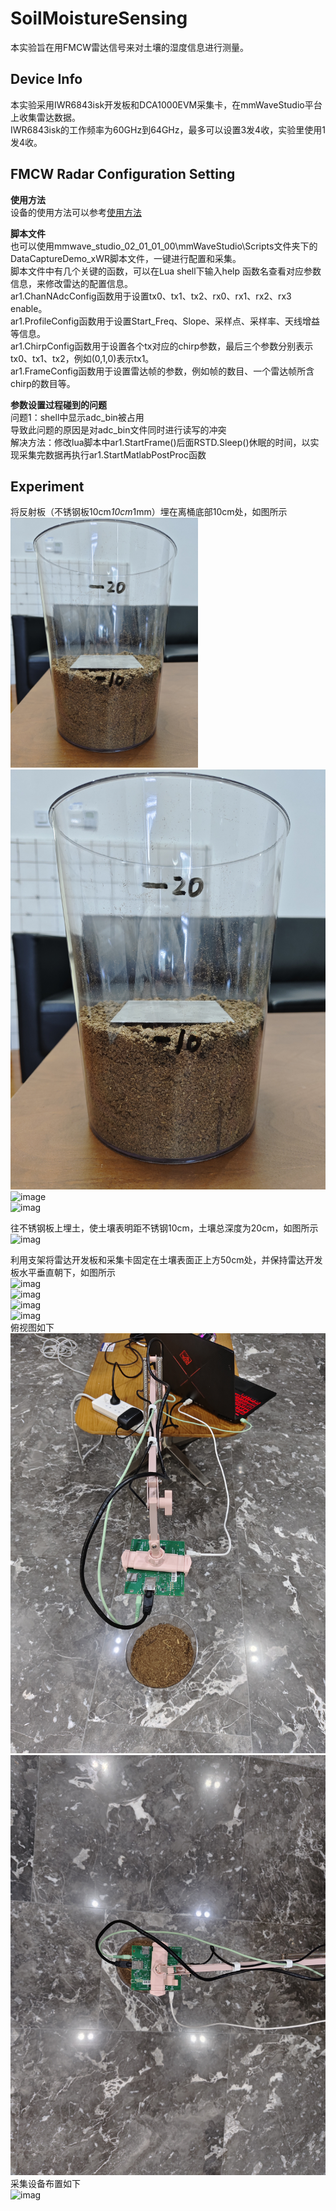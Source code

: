 # SoilMoistureSensing

本实验旨在用FMCW雷达信号来对土壤的湿度信息进行测量。

## Device Info
本实验采用IWR6843isk开发板和DCA1000EVM采集卡，在mmWaveStudio平台上收集雷达数据。<br>
IWR6843isk的工作频率为60GHz到64GHz，最多可以设置3发4收，实验里使用1发4收。<br>

## FMCW Radar Configuration Setting
**使用方法**<br>
设备的使用方法可以参考[使用方法](https://blog.csdn.net/touchwith/article/details/130871174?ops_request_misc=%257B%2522request%255Fid%2522%253A%2522171809826516800184152622%2522%252C%2522scm%2522%253A%252220140713.130102334..%2522%257D&request_id=171809826516800184152622&biz_id=0&utm_medium=distribute.pc_search_result.none-task-blog-2~all~top_positive~default-1-130871174-null-null.142^v100^pc_search_result_base4&utm_term=mmWave%20Studio&spm=1018.2226.3001.4187)<br>

**脚本文件**<br>
也可以使用mmwave_studio_02_01_01_00\mmWaveStudio\Scripts文件夹下的DataCaptureDemo_xWR脚本文件，一键进行配置和采集。<br>
脚本文件中有几个关键的函数，可以在Lua shell下输入help 函数名查看对应参数信息，来修改雷达的配置信息。<br>
ar1.ChanNAdcConfig函数用于设置tx0、tx1、tx2、rx0、rx1、rx2、rx3 enable。<br>
ar1.ProfileConfig函数用于设置Start_Freq、Slope、采样点、采样率、天线增益等信息。<br>
ar1.ChirpConfig函数用于设置各个tx对应的chirp参数，最后三个参数分别表示tx0、tx1、tx2，例如(0,1,0)表示tx1。<br>
ar1.FrameConfig函数用于设置雷达帧的参数，例如帧的数目、一个雷达帧所含chirp的数目等。<br>

**参数设置过程碰到的问题**<br>
问题1：shell中显示adc_bin被占用<br>
导致此问题的原因是对adc_bin文件同时进行读写的冲突<br>
解决方法：修改lua脚本中ar1.StartFrame()后面RSTD.Sleep()休眠的时间，以实现采集完数据再执行ar1.StartMatlabPostProc函数<br>

## Experiment

将反射板（不锈钢板10cm*10cm*1mm）埋在离桶底部10cm处，如图所示<br>
<img src="https://github.com/HIT-CY/SoilMoistureSensing/blob/master/Imag/%E5%8F%8D%E5%B0%84%E6%9D%BF1.jpg" width="300px"><br>
![image](https://github.com/HIT-CY/SoilMoistureSensing/blob/master/Imag/%E5%8F%8D%E5%B0%84%E6%9D%BF1.jpg)<br>
![image](https://github.com/HIT-CY/SoilMoistureSensing/blob/master/Imag/%E5%8F%8D%E5%B0%84%E6%9D%BF2.jpg)<br>
![imag](https://github.com/HIT-CY/SoilMoistureSensing/blob/master/Imag/%E5%8F%8D%E5%B0%84%E6%9D%BF%E4%BF%AF%E8%A7%86.jpg)<br>

往不锈钢板上埋土，使土壤表明距不锈钢10cm，土壤总深度为20cm，如图所示<br>
![imag](https://github.com/HIT-CY/SoilMoistureSensing/blob/master/Imag/%E5%9C%9F%E5%A3%A41.jpg)<br>

利用支架将雷达开发板和采集卡固定在土壤表面正上方50cm处，并保持雷达开发板水平垂直朝下，如图所示<br>
![imag](https://github.com/HIT-CY/SoilMoistureSensing/blob/master/Imag/%E6%80%BB%E8%A7%881.jpg)<br>
![imag](https://github.com/HIT-CY/SoilMoistureSensing/blob/master/Imag/%E6%80%BB%E8%A7%882.jpg)<br>
![imag](https://github.com/HIT-CY/SoilMoistureSensing/blob/master/Imag/%E6%80%BB%E8%A7%883.jpg)<br>
![imag](https://github.com/HIT-CY/SoilMoistureSensing/blob/master/Imag/%E6%80%BB%E8%A7%884.jpg)<br>
俯视图如下<br>
![imag](https://github.com/HIT-CY/SoilMoistureSensing/blob/master/Imag/%E4%BF%AF%E8%A7%861.jpg)<br>
![imag](https://github.com/HIT-CY/SoilMoistureSensing/blob/master/Imag/%E4%BF%AF%E8%A7%862.jpg)<br>
采集设备布置如下<br>
![imag](https://github.com/HIT-CY/SoilMoistureSensing/blob/master/Imag/%E8%AE%BE%E5%A4%871.jpg)<br>
